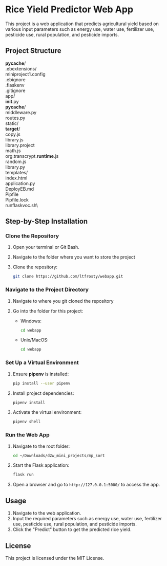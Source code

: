 # Rice Yield Predictor Web App
This project is a web application that predicts agricultural yield based on various input parameters such as energy use, water use, fertilizer use, pesticide use, rural population, and pesticide imports.

## Project Structure
__pycache__/\
.ebextensions/\
    miniproject1.config\
.ebignore\
.flaskenv\
.gitignore\
app/\
    __init__.py\
    __pycache__/\
    middleware.py\
    routes.py\
    static/\
        __target__/\
            copy.js\
            library.js\
            library.project\
            math.js\
            org.transcrypt.__runtime__.js\
            random.js\
        library.py\
    templates/\
        index.html\
application.py\
DeployEB.md\
Pipfile\
Pipfile.lock\
runflaskvoc.sh\

## Step-by-Step Installation  

### Clone the Repository  

1. Open your terminal or Git Bash.  

2. Navigate to the folder where you want to store the project

3. Clone the repository:  
   ```bash  
   git clone https://github.com/ltfrosty/webapp.git  
   ```  

### Navigate to the Project Directory  
1. Navigate to where you git cloned the repository

2. Go into the folder for this project:  
   - Windows:  
     ```bash  
     cd webapp  
     ```  
   - Unix/MacOS:  
     ```bash  
     cd webapp 
     ```  

### Set Up a Virtual Environment  

1. Ensure **pipenv** is installed:  
   ```bash  
   pip install --user pipenv  
   ```  
2. Install project dependencies:  
   ```bash  
   pipenv install  
   ```  
3. Activate the virtual environment:  
   ```bash  
   pipenv shell  
   ```  

### Run the Web App  

1. Navigate to the root folder:  
   ```bash  
   cd ~/Downloads/d2w_mini_projects/mp_sort  
   ```  
2. Start the Flask application:  
   ```bash  
   flask run  
   ```  
3. Open a browser and go to `http://127.0.0.1:5000/` to access the app. 

## Usage

1. Navigate to the web application.
2. Input the required parameters such as energy use, water use, fertilizer use, pesticide use, rural population, and pesticide imports.
3. Click the "Predict" button to get the predicted rice yield.

## License

This project is licensed under the MIT License.
    